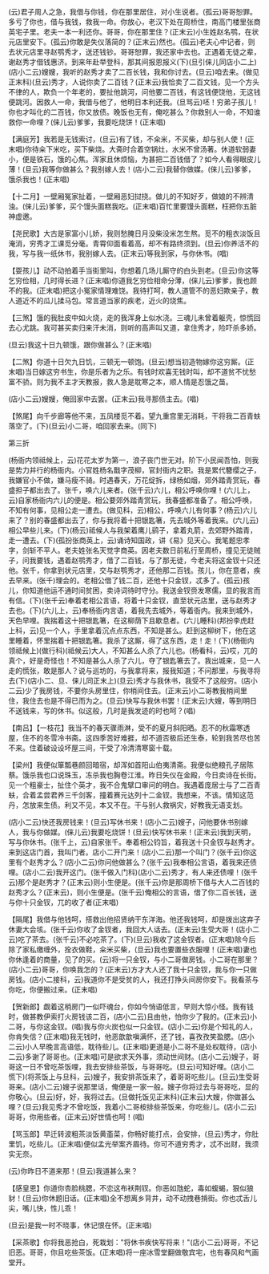 <!-- { "loadSidebar": true } -->
(云)君子周人之急，我借与你钱，你在那里居住，对小生说者。(孤云)哥哥恕罪。多亏了你也，借与我钱，救我一命。你放心，老汉下处在周桥住，南高门楼里张商英宅子里。老夫一本一利还你。哥哥，你在那里住？(正末云)小生姓赵名鹗，在状元店里安下。(孤云)你敢是失仪落简的？(正末云)然也。(孤云)老夫心中记者，则去状元店里寻赵鹗秀才，送还钱钞。哥哥恕罪，我还家中去也。正遇着无徒之辈，谢赵秀才借钱惠济。到来年赴举登科，那其间报恩报义(下)(旦引俫儿同店小二上)(店小二云)嫂嫂，我听的赵秀才卖了二百长钱，我和你讨去。(旦云)咱去来。(做见正末科)(旦云)秀才，人说你卖了二百钱？(正末云)我恰卖了二百文钱，见一个方头不律的人，欺负一个年老的，要扯他跳河，问他要二百钱，有这钱便饶他，无这钱便跳河。因救人一命，我借与他了，他明日本利还我。(旦骂云)呸！穷弟子孩儿！你也才叫化的二百钱，你又放债。晚饭也无有，俺吃甚么？你救别人一命，不知谁救你一命哩？(俫儿云)爹爹，我要吃烧饼！(正末唱)

【满庭芳】我若是无钱索讨，(旦云)有了钱，不籴米，不买柴，却与别人使！(正末唱)你待籴下米吃，买下柴烧。大斋时合着空锅灶，水米不曾汤著。休道软弱妻小，便是铁石，饿的心焦。浑家且休烦恼，为甚把二百钱借了？如今人看得眼皮儿薄！(旦云)我等你做甚么？我别嫁人去！(店小二云)我替你做媒。(俫儿云)爹爹，饿杀我也！(正末唱)

【十二月】一壁厢冤家扯着，一壁厢恶妇挝挠。做儿的不知好歹，做娘的不辨清浊。(俫儿云)爹爹，买个馒头面糕我吃。(正末唱)百忙里要馒头面糕，枉把你五脏神虚邀。

【尧民歌】大古是家富小儿娇，我则愁腌日月没柴没米怎生熬。觅不的粗衣淡饭且淹消，穷秀才工课觅分毫。青霄仰面看着高，却不有路终须到。(旦云)你养活不的我，写与我一纸休书，我别嫁人去。(正末云)等我到家，与你休书。(唱)

【耍孩儿】动不动拍着手当街里叫，你想着几场儿厮守的白头到老。(旦云)你这等乞穷俭相，几时得长进？(正末唱)你道我乞穷俭相命分薄，(俫儿云)爹爹，我也顾不的我。(正末唱)把这小冤家情理难饶。我待打呵，教人道管不的恶妇欺亲子，教人道近不的瓜儿揉马包。常言道当家的疾老，近火的烧焦。

【三煞】饿的我肚皮中如火烧，走的我浑身上似水浇。三魂儿未曾着躯壳，惊慌回去心尤跳。我可甚买卖归来汗未消，则听的高声叫又道，拿住秀才，险吓杀多娇。

(旦云)我这十日九顿饿，跟你做甚么？(正末唱)

【二煞】你道十日欠九日饥，三顿无一顿饱。(旦云)想当初造物嫁你这穷厮。(正末唱)当日嫁这穷书生，你是乐者为之乐。有钱时欢喜无钱时叫，却不道贫不忧愁富不骄。则为我不主才天教报，救人急是耽寒之本，顺人情是忍饿之苗。

(店小二云)嫂嫂，俺回家中去罢。(正末云)我寻那债主去。(唱)

【煞尾】向千步廊等他不来，五凤楼觅不着。望九重宫里无消耗，干将我二百青蚨落空了。(下)(旦云)小二哥，咱回家去来。(同下)


第三折

(杨衙内领祗候上，云)花花太岁为第一，浪子丧门世无对。阶下小民闻吾怕，则我是势力并行的杨衙内。小官姓杨名戬字茂柳，官封衙内之职。我是累代簪缨之子，我嫌官小不做，嫌马瘦不骑。时遇春天，万花绽拆，绿杨如烟，郊外踏青赏玩，春盛担子都出去了。张千，唤六儿来者。(张千云)六儿，相公呼唤你哩！(六儿上，云)自家杨衙内六儿的便是。相公要郊外踏青赏玩，我春盛都准备了。相公呼唤，不知有何事，见相公走一遭去。(做见科，云)相公，呼唤六儿有何事？(杨云)六儿来了？别的春盛都出去了，你与我将着十把银匙箸，先去城外等着我来。(六儿云)相公早些儿来。(下)(杨云)祗候人与我架着鹰儿鹞子，拿着丸箭，去郊野外踏青，走一遭去。(下)(孤扮张商英上，云)诵诗知国政，讲《易》见天心。我笔题忠孝字，剑斩不平人。老夫姓张名天觉字商英。因老夫数日前私行至周桥，撞见无徒贼子，问我要钱，遇着赵鹗秀才，借了二百钱，与了那无徒，今老夫将这金钗十只还他。张千，你拿到状元店里，交与赵鹗秀才，还他那二百钱。孩儿，你在意者，疾去早来。(张千)理会的。老相公借了钱二百，还他十只金钗，忒多了。(孤云)孩儿，你知道他运不通时间贫困，卖诗词待时守分。我送金钗赍发寒儒，显的我言而有信。(下)(张千云)奉着老相公言语，将着十只金钗，直至状元店里，送与赵秀才去也。(下)(六儿上，云)奉杨衙内言语，着我先去城外，等着衙内。我来到城外，天色早哩。我揣着这十把银匙箸，在这柳荫下且歇息者。(六儿睡科)(邦扮李虎赶上科，云)见一个人，手里拿着沉点点东西，不知是甚么。赶到这柳树下，他在这里睡着，怀里揣着十把银匙箸。我杀了这厮，得了这东西，走！走！(下)(杨衙内领祗候上)(做行科)(祗候云)大人，不知甚么人杀了六儿也。(杨看科，云)哎，兀的真个，好是奇怪也！不知是甚么人杀了六儿，夺了银匙箸去了。我出城来，见一人走的慌张，敢是那人？说与巡坊的，与我拿将来，报我知道；不问那里，与我寻将去(下)(店小二、旦、俫儿同正末上)(旦云)秀才与我休书，我受不了这般穷。(店小二云)少了我房钱，不要你头房里住，你梢间住去。(正末云)小二哥教我梢间里住，我住去也是不得已而为之。(旦云)快写与我休书罢！(正末云)大嫂，等到明日不送钱来，写的休书。似这般，几时是我发迹的时也呵？(唱)

【南吕】【一枝花】我当不的春天骤雨淋，受不的夏月斜阳晒。忍不的秋霜寒透屋，住不的冬雪冷书斋。这四季苦好难捱，却不道否极后还生泰，轮到我苦尽也苦不来。住着破设设坏屋三间，干受了冷清清寒窗十载。

【梁州】我便似箪瓢巷颜回暗宿，却浑如首阳山伯夷清斋。我便似绝粮孔子居陈蔡。饿杀我也口说珠玉，冻杀我也胸卷江淮。昨日失仪在金殿，今日卖诗在长街。见一个粗豪士，扯住个英才，我不合鬼擘口审问的明白。我遇着庞居士与了二百青蚨，合着孟尝君养三千剑客，撞着赛元达列十二金钗。我想来，不该。情知这范丹，怎放来生债。利又不见，本又不在。干与别人救祸灾，好教我无语支划。

(店小二云)快还我房钱来！(旦云)写休书来！(店小二云)嫂子，问他要休书别嫁人，我与你做媒。(俫儿云)我要吃烧饼！(旦云)快写休书来！(正末云)我到天明，写与你休书。(张千上，云)自家张千。奉着相公钧旨，着我送十只金钗与赵秀才。来到这店门首，我叫门者。店小二开门来！(店小二云)那一个叫门？(张千云)你这里有个赵秀才么？(店小二云)你问他做甚么？(张千云)我奉相公言语，着我来还债哩。(店小二云)我开这门。(张千做入门科)(店小二云)秀才，有人来还债哩！(张千云)那个是赵秀才？(正末云)则小生便是。(张千云)你是那周桥下借与大人二百钱的赵秀才么？(正末云)，则小生便是。(张千云)俺相公的言语，借了你二百长钱，送与你十只金钗，兀的收了者(正末唱)

【隔尾】我借与他钱呵，搭救出他招贤纳干东洋海。他还我钱呵，却是拨出这弃子休妻大会垓。(张千云)你收了金钗者，我回大人话去。(正末云)生受大哥！(店小二云)吃了茶去。(张千云)不必吃茶了。(下)(旦云)我收了这金钗者。(正末唱)除今后除了家私缴缠外，拴衣做鞋，籴米买柴，(旦云)我也要置些衣服哩！(正末唱)妻也你休逢着的商量，见了的买。(云)将一只金钗，与小二哥做房钱。小二哥在那里？(店小二云)哥哥，你唤我怎的？(正末云)方才大人还了我十只金钗，我与你一只做房钱。(店小二接科，云)我道你不是受贫的人，我还打挣头间房你安下。我看茶与你吃，你便搬过来。(正末唱)

【贺新郎】觑着这梢房门一似吓魂台，你如今悄语低言，早则大惊小怪。我有钱时，做甚教伊索打火房钱该二百，(店小二云)且由他，怕你少了我的。(正末云)小二哥，与你这金钗。(唱)我与你火炭也似一只金钗。(店小二云)你是个知礼的人，你肯失信？(正末唱)我无钱时，他恶歆歆嗔满怀，还了钱，喜孜孜笑盈腮。(店小二云)小人早晚言高语低，耽待些儿。(正末唱)更道是小二哥不是处权耽待，(店小二云)多谢了哥哥也。(正末唱)可是欲求天外事，须动世间财。(店小二云)嫂子，哥哥这一日不曾吃茶饭哩，我去安排些茶饭，与哥哥吃。(旦云)可知好哩。(店小二慌下)(将茶饭上与旦科，云)嫂子，我安排茶饭来了，着哥哥吃些儿。(旦云)生受哥哥来。(店小二云)嫂子说那里话，俺便是一家一般。嫂子你将过去与哥哥吃，显的你敬心。(旦云)好，好，我将过去。(旦做托饭见正末科)(正末云)大嫂，你做甚么哩？(旦云)我见秀才不曾吃饭，我着小二哥桉排些茶饭来，你吃些儿。(店小二云)哥哥，你用些者。(正末云)好世情也呵！(唱)

【骂玉郎】早迁转波粗茶淡饭黄齑菜，你畅好能打点，会安排，(旦云)秀才，你肚里饥，吃些儿。(正末唱)便似孟光举案齐眉待。你可不道穷秀才，忒不出财，我须实无奈。

(云)你昨日不道来那！(旦云)我道甚么来？

【感皇恩】你道你杏脸桃腮，不恋这布袄荆钗。你恶如虺蛇，毒如蝮蝎，狠似狼豺！(旦云)你休题旧话。(正末唱)全不想离乡背井，动不动拽巷掯街。你也忒舌儿尖，嘴儿快，性儿乖！

(旦云)是我一时不晓事，休记恨在怀。(正末唱)

【采茶歌】你将我恶抢白，死栽划："将休书疾快写将来！"(店小二云)哥哥，不记旧恶。哥哥，你且吃些茶饭。(正末唱)将一座冰雪堂翻做敬宾宅，也有春风和气画堂开。

